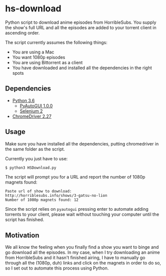 # hs-download

Python script to download anime episodes from HorribleSubs. You supply the show's full URL and all the episodes are added to your torrent client in ascending order.

The script currently assumes the following things:
* You are using a Mac
* You want 1080p episodes
* You are using Bittorrent as a client
* You have downloaded and installed all the dependencies in the right spots

## Dependencies

* [Python 3.6](https://www.python.org/downloads/release/python-360/)
  * [PyAutoGUI 1.0.0](https://pyautogui.readthedocs.io/en/latest/install.html)
  * [Selenium 2](http://selenium-python.readthedocs.io/installation.html#downloading-python-bindings-for-selenium)
* [ChromeDriver 2.27](https://chromedriver.storage.googleapis.com/index.html?path=2.27/)

## Usage

Make sure you have installed all the dependencies, putting chromedriver in the same folder as the script.

Currently you just have to use:

``` bash
$ python3 HSDownload.py
```

The script will prompt you for a URL and report the number of 1080p magnets found:
``` shell
Paste url of show to download:
http://horriblesubs.info/shows/3-gatsu-no-lion
Number of 1080p magnets found: 12
```

Since the script relies on `pyautogui` pressing enter to automate adding torrents to your client, please wait without touching your computer until the script has finished.

## Motivation

We all know the feeling when you finally find a show you want to binge and go download all the episodes. In my case, when I try downloading an anime from HorribleSubs and it hasn't finished airing, I have to manually go through all the (1080p, duh) links and click on the magnets in order to do so, so I set out to automate this process using Python.

